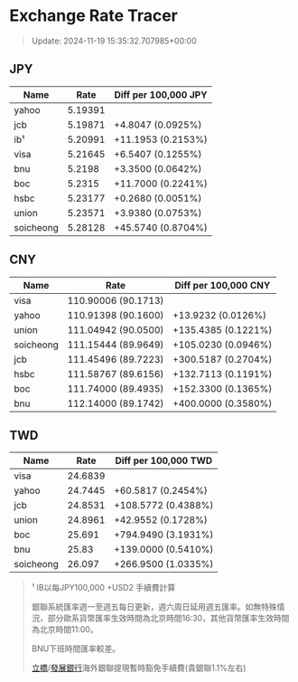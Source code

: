 # Exchange Rate Tracer

> Update: 2024-11-19 15:35:32.707985+00:00

## JPY

| Name      |    Rate | Diff per 100,000 JPY   |
|-----------|---------|------------------------|
| yahoo     | 5.19391 |                        |
| jcb       | 5.19871 | +4.8047 (0.0925%)      |
| ib¹       | 5.20991 | +11.1953 (0.2153%)     |
| visa      | 5.21645 | +6.5407 (0.1255%)      |
| bnu       | 5.2198  | +3.3500 (0.0642%)      |
| boc       | 5.2315  | +11.7000 (0.2241%)     |
| hsbc      | 5.23177 | +0.2680 (0.0051%)      |
| union     | 5.23571 | +3.9380 (0.0753%)      |
| soicheong | 5.28128 | +45.5740 (0.8704%)     |

## CNY

| Name      | Rate                | Diff per 100,000 CNY   |
|-----------|---------------------|------------------------|
| visa      | 110.90006	(90.1713) |                        |
| yahoo     | 110.91398	(90.1600) | +13.9232 (0.0126%)     |
| union     | 111.04942	(90.0500) | +135.4385 (0.1221%)    |
| soicheong | 111.15444	(89.9649) | +105.0230 (0.0946%)    |
| jcb       | 111.45496	(89.7223) | +300.5187 (0.2704%)    |
| hsbc      | 111.58767	(89.6156) | +132.7113 (0.1191%)    |
| boc       | 111.74000	(89.4935) | +152.3300 (0.1365%)    |
| bnu       | 112.14000	(89.1742) | +400.0000 (0.3580%)    |

## TWD

| Name      |    Rate | Diff per 100,000 TWD   |
|-----------|---------|------------------------|
| visa      | 24.6839 |                        |
| yahoo     | 24.7445 | +60.5817 (0.2454%)     |
| jcb       | 24.8531 | +108.5772 (0.4388%)    |
| union     | 24.8961 | +42.9552 (0.1728%)     |
| boc       | 25.691  | +794.9490 (3.1931%)    |
| bnu       | 25.83   | +139.0000 (0.5410%)    |
| soicheong | 26.097  | +266.9500 (1.0335%)    |


> ¹ IB以每JPY100,000 +USD2 手續費計算
>
> 銀聯系統匯率週一至週五每日更新，週六周日延用週五匯率。如無特殊情況，部分歐系貨幣匯率生效時間為北京時間16:30，其他貨幣匯率生效時間為北京時間11:00。
>
> BNU下班時間匯率較差。
>
> [立橋](https://www.wlbank.com.mo/uploads/ueditor/file/20181211/1544536513900230.pdf)/[發展銀行](https://www.mdb.com.mo/Service_Charges_20230728.pdf)海外銀聯提現暫時豁免手續費(貴銀聯1.1%左右)


